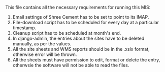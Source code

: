 This file contains all the necessary requirements for running this MIS:
1. Email settings of Shree Cement has to be set to point to its IMAP.
2. FIle-download script has to be scheduled for every day at a particular timestamp.
3. Cleanup script has to be scheduled at month's end.
4. In django-admin, the entries about the sites have to be deleted manually, as per the values.
5. All the site sheets and WMS reports should be in the .xslx format, otherwise error will be thrown.
6. All the sheets must have permission to edit, format or delete the entry, otherwsie the software will not be able to read the files.